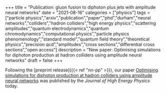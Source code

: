 +++
title = "Publication: gluon fusion to diphoton plus jets with amplitude neural networks"
date = "2021-08-16"
categories = ["physics"]
tags = ["particle physics","arxiv","publication","paper","phd","durham","neural networks","colliders","hadron colliders","high energy physics","scattering amplitudes","quantum electrodynamics","quantum chromodynamics","computational physics","particle physics phenomenology","standard model","quantum field theory","theoretical physics","precision qcd","amplitudes","cross sections","differential cross sections","open access"]
description = "New paper: Optimising simulations for diphoton production at hadron colliders using amplitude neural networks"
draft = false
+++

Following the [preprint release]({{< ref "nn-pp" >}}), our paper [Optimising simulations for diphoton production at hadron colliders using amplitude neural networks](https://link.springer.com/article/10.1007/JHEP08%282021%29066) was published by the *Journal of High Energy Physics* today.
